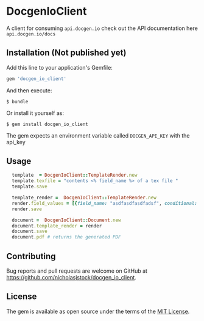 # DocgenIoClient

A client for consuming `api.docgen.io` check out the API documentation here `api.docgen.io/docs`



## Installation (Not published yet)

Add this line to your application's Gemfile:

```ruby
gem 'docgen_io_client'
```

And then execute:

    $ bundle

Or install it yourself as:

    $ gem install docgen_io_client

The gem expects an environment variable called `DOCGEN_API_KEY` with the api_key

## Usage

```ruby
  template  = DocgenIoClient::TemplateRender.new
  template.texfile = "contents <% field_name %> of a tex file "
  template.save

  template_render =  DocgenIoClient::TemplateRender.new
  render.field_values = [{field_name: "asdfasdfasdfadsf", conditional: false}]
  render.save

  document =  DocgenIoClient::Document.new
  document.template_render = render
  document.save
  document.pdf # returns the generated PDF
```

## Contributing

Bug reports and pull requests are welcome on GitHub at https://github.com/nicholasjstock/docgen_io_client.


## License

The gem is available as open source under the terms of the [MIT License](http://opensource.org/licenses/MIT).
